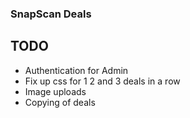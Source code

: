 ### SnapScan Deals


## TODO
- Authentication for Admin
- Fix up css for 1 2 and 3 deals in a row
- Image uploads
- Copying of deals
